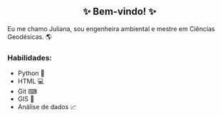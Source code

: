 <h2 align=center> ✨ Bem-vindo! ✨ </h2>
Eu me chamo Juliana, sou engenheira ambiental e mestre em Ciências Geodésicas. 🌎 

### Habilidades:
* Python 🐍
* HTML 💻
* Git ⌨
* GIS 🧭
* Análise de dados 📈